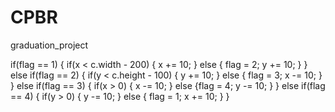 # CPBR

graduation_project


if(flag == 1) {
	if(x < c.width - 200) { x += 10; }
	else { flag = 2; y += 10; }
}
else if(flag == 2) {
	if(y < c.height - 100) { y += 10; }
	else { flag = 3; x -= 10; }
}
else if(flag == 3) {
	if(x > 0) { x -= 10; }
	else {flag = 4; y -= 10; }
}
else if(flag == 4) {
	if(y > 0) { y -= 10; }
	else { flag = 1; x += 10; }
}